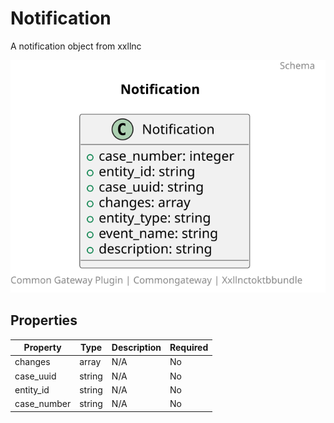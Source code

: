 # Notification

A notification object from xxllnc

![Class Diagram](https://github.com/CommonGateway/XxllncToKTBBundle/blob/task-notification/docs/schema/xxllnctoktb.notification.svg)

## Properties

| Property | Type | Description | Required |
|----------|------|-------------|----------|
| changes | array | N/A | No |
| case_uuid | string | N/A | No |
| entity_id | string | N/A | No |
| case_number | string | N/A | No |
